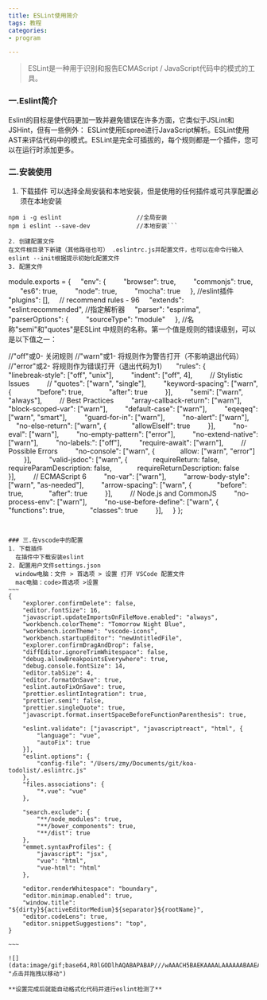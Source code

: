 ```yaml
---
title: ESLint使用简介
tags: 教程
categories: 
- program

---
```


> ESLint是一种用于识别和报告ECMAScript / JavaScript代码中的模式的工具。
<!--more-->
### 一.Eslint简介
Eslint的目标是使代码更加一致并避免错误在许多方面，它类似于JSLint和JSHint，但有一些例外：
ESLint使用Espree进行JavaScript解析。ESLint使用AST来评估代码中的模式。ESLint是完全可插拔的，每个规则都是一个插件，您可以在运行时添加更多。
### 二.安装使用
1. 下载插件
  可以选择全局安装和本地安装，但是使用的任何插件或可共享配置必须在本地安装
  ```
  npm i -g eslint                     //全局安装
  npm i eslint --save-dev             //本地安装```

2. 创建配置文件
  在文件根目录下新建（其他路径也可） .eslintrc.js并配置文件，也可以在命令行输入eslint --init根据提示初始化配置文件  
3. 配置文件
```
module.exports = {
    "env": {
        "browser": true,
        "commonjs": true,
        "es6": true,
        "node": true,
        "mocha": true
    },
//eslint插件
    "plugins": [],
    // recommend rules - 96
    "extends": "eslint:recommended",
//指定解析器
    "parser": "esprima",
    "parserOptions": {
        "sourceType": "module"
    },
//名称"semi"和"quotes"是ESLint 中规则的名称。第一个值是规则的错误级别，可以是以下值之一：

//"off"或0- 关闭规则
//"warn"或1- 将规则作为警告打开（不影响退出代码）
//"error"或2- 将规则作为错误打开（退出代码为1）
    "rules": {
        "linebreak-style": ["off", "unix"],
        "indent": ["off", 4],
        // Stylistic Issues
        // "quotes": ["warn", "single"],
        "keyword-spacing": ["warn", {
            "before": true,
            "after": true
        }],
        "semi": ["warn", "always"],
        // Best Practices
        "array-callback-return": ["warn"],
        "block-scoped-var": ["warn"],
        "default-case": ["warn"],
        "eqeqeq": ["warn", "smart"],
        "guard-for-in": ["warn"],
        "no-alert": ["warn"],
        "no-else-return": ["warn", {
            "allowElseIf": true
        }],
        "no-eval": ["warn"],
        "no-empty-pattern": ["error"],
        "no-extend-native": ["warn"],
        "no-labels:": ["off"],
        "require-await": ["warn"],
        // Possible Errors
        "no-console": ["warn", {
            allow: ["warn", "error"]
        }],
        "valid-jsdoc": ["warn", {
            requireReturn: false,
            requireParamDescription: false,
            requireReturnDescription: false
        }],
        // ECMAScript 6
        "no-var": ["warn"],
        "arrow-body-style": ["warn", "as-needed"],
        "arrow-spacing": ["warn", {
            "before": true,
            "after": true
        }],
        // Node.js and CommonJS
        "no-process-env": ["warn"],
        "no-use-before-define": ["warn", {
            "functions": true,
            "classes": true
        }],
    }
};
```


### 三.在vscode中的配置
1. 下载插件
  在插件中下载安装eslint  
2. 配置用户文件settings.json
  window电脑：文件 > 首选项 > 设置 打开 VSCode 配置文件
  mac电脑：code>首选项 >设置
~~~
{
    "explorer.confirmDelete": false,
    "editor.fontSize": 16,
    "javascript.updateImportsOnFileMove.enabled": "always",
    "workbench.colorTheme": "Tomorrow Night Blue",
    "workbench.iconTheme": "vscode-icons",
    "workbench.startupEditor": "newUntitledFile",
    "explorer.confirmDragAndDrop": false,
    "diffEditor.ignoreTrimWhitespace": false,
    "debug.allowBreakpointsEverywhere": true,
    "debug.console.fontSize": 14,
    "editor.tabSize": 4,
    "editor.formatOnSave": true,
    "eslint.autoFixOnSave": true,
    "prettier.eslintIntegration": true,
    "prettier.semi": false,
    "prettier.singleQuote": true,
    "javascript.format.insertSpaceBeforeFunctionParenthesis": true,

    "eslint.validate": ["javascript", "javascriptreact", "html", {
        "language": "vue",
        "autoFix": true
    }],
    "eslint.options": {
        "config-file": "/Users/zmy/Documents/git/koa-todolist/.eslintrc.js"
    },
    "files.associations": {
        "*.vue": "vue"
    },

    "search.exclude": {
        "**/node_modules": true,
        "**/bower_components": true,
        "**/dist": true
    },
    "emmet.syntaxProfiles": {
        "javascript": "jsx",
        "vue": "html",
        "vue-html": "html"
    },

    "editor.renderWhitespace": "boundary",
    "editor.minimap.enabled": true,
    "window.title": "${dirty}${activeEditorMedium}${separator}${rootName}",
    "editor.codeLens": true,
    "editor.snippetSuggestions": "top",
}

~~~

![](data:image/gif;base64,R0lGODlhAQABAPABAP///wAAACH5BAEKAAAALAAAAAABAAEAAAICRAEAOw== "点击并拖拽以移动")

**设置完成后就能自动格式化代码并进行eslint检测了**